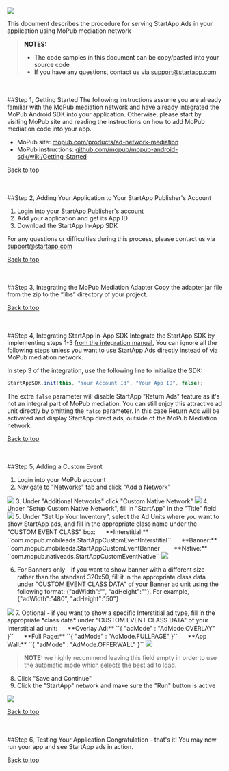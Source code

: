 <a name="top" />

<img src="./Mopub%20Mediation%20Android/images/mopub_logo.png" />   

This document describes the procedure for serving StartApp Ads in your application using MoPub mediation network

> **NOTES:**
> - The code samples in this document can be copy/pasted into your source code
> - If you have any questions, contact us via [support@startapp.com](mailto:support@startapp.com)


<br></br>
<a name="step1" />
##Step 1, Getting Started
The following instructions assume you are already familiar with the MoPub mediation network and have already integrated the MoPub Android SDK into your application. Otherwise, please start by visiting MoPub site and reading the instructions on how to add MoPub mediation code into your app.

- MoPub site: <a href="http://www.mopub.com/products/ad-network-mediation" target="_blank">mopub.com/products/ad-network-mediation</a>
- MoPub instructions: <a href="https://github.com/mopub/mopub-android-sdk/wiki/Getting-Started" target="_blank">github.com/mopub/mopub-android-sdk/wiki/Getting-Started</a>

[Back to top](#top)

<br></br>
<a name="step2" />
##Step 2, Adding Your Application to Your StartApp Publisher's Account
1. Login into your <a href="https://developers.startapp.com/General/Login.aspx" target="_blank">StartApp Publisher's account</a>
2. Add your application and get its App ID
3. Download the StartApp In-App SDK

For any questions or difficulties during this process, please contact us via [support@startapp.com](mailto:support@startapp.com)

[Back to top](#top)

<br></br>
<a name="step3" />
##Step 3, Integrating the MoPub Mediation Adapter
Copy the adapter jar file from the zip to the “libs” directory of your project.

[Back to top](#top)

<br></br>
<a name="step4" />
##Step 4, Integrating StartApp In-App SDK
Integrate the StartApp SDK by implementing steps 1-3 <a href="https://github.com/StartApp-SDK/Documentation/wiki/Android-InApp-Documentation" target="_blank">from the integration manual.</a> 
You can ignore all the following steps unless you want to use StartApp Ads directly instead of via MoPub mediation network.

In step 3 of the integration, use the following line to initialize the SDK:
```java
StartAppSDK.init(this, "Your Account Id", "Your App ID", false);
```
The extra ``false`` parameter will disable StartApp "Return Ads" feature as it's not an integral part of MoPub mediation. You can still enjoy this attractive ad unit directly by omitting the ``false`` parameter. In this case Return Ads will be activated and display StartApp direct ads, outside of the MoPub Mediation network. 

[Back to top](#top)

<br></br>
<a name="step5" />
##Step 5, Adding a Custom Event

1. Login into your MoPub account  
2. Navigate to "Networks" tab and click "Add a Network"  
<img src="./Mopub%20Mediation%20Android/images/mopub-add-ad-network.png" />   
3. Under "Additional Networks" click "Custom Native Network"  
<img src="./Mopub%20Mediation%20Android/images/mopub-choose-network.png" />   
4. Under "Setup Custom Native Network", fill in "StartApp" in the "Title" field
<img src="./Mopub%20Mediation%20Android/images/mopub-network-title.png" />   
5. Under "Set Up Your Inventory", select the Ad Units where you want to show StartApp ads, and fill in the appropriate class name under the "CUSTOM EVENT CLASS" box:  
 <img src="./Mopub%20Mediation%20Android/images/V1.png" width="16px" /> **Interstitial:** ``com.mopub.mobileads.StartAppCustomEventInterstitial``   
 <img src="./Mopub%20Mediation%20Android/images/V1.png" width="16px" /> **Banner:** ``com.mopub.mobileads.StartAppCustomEventBanner``    
 <img src="./Mopub%20Mediation%20Android/images/V1.png" width="16px" /> **Native:** ``com.mopub.nativeads.StartAppCustomEventNative``    

 <img src="./Mopub%20Mediation%20Android/images/mopub-inventory.png" />   
 
6. For Banners only - if you want to show banner with a different size rather than the standard 320x50,  fill it in the appropriate class data under "CUSTOM EVENT CLASS DATA" of your Banner ad unit using the following format: {"adWidth":"<width>", "adHeight":"<height>"}. For example, {"adWidth":"480", "adHeight":"50"}  
 <img src="./Mopub%20Mediation%20Android/images/mopub-custom-event-data-banners.png" />     
7. Optional - if you want to show a specific Interstitial ad type, fill in the appropriate *class data* under "CUSTOM EVENT CLASS DATA" of your Interstitial ad unit:  
 <img src="./Mopub%20Mediation%20Android/images/V1.png" width="16px" /> **Overlay Ad:** ``{ "adMode" : "AdMode.OVERLAY" }``  
 <img src="./Mopub%20Mediation%20Android/images/V1.png" width="16px" /> **Full Page:** ``{ "adMode" : "AdMode.FULLPAGE" }``  
 <img src="./Mopub%20Mediation%20Android/images/V1.png" width="16px" /> **App Wall:** ``{ "adMode" : "AdMode.OFFERWALL" }``  
 
 <img src="./Mopub%20Mediation%20Android/images/mopub-custom-event-data.png" />   

 > **NOTE:** we highly recommend leaving this field empty in order to use the automatic mode which selects the best ad to load.    

8. Click "Save and Continue"
9. Click the "StartApp" network and make sure the "Run" button is active  
<img src="./Mopub%20Mediation%20Android/images/mopub-run-network.png" />    

[Back to top](#top)

<br></br>
<a name="step6" />
##Step 6, Testing Your Application
Congratulation - that's it! You may now run your app and see StartApp ads in action.  

[Back to top](#top)